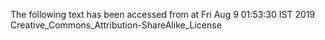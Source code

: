The following text has been accessed from at Fri Aug 9 01:53:30 IST 2019
Creative_Commons_Attribution-ShareAlike_License

